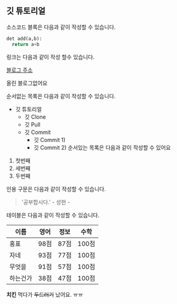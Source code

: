## 깃 튜토리얼

소스코드 블록은 다음과 같이 작성할 수 있습니다.

```python
det add(a,b):
  return a+b
```

링크는 다음과 같이 작성 할수 있습니다.

[블로그 주소](https://blog.naver.com/)

올린 블로그없어요 

순서없는 목록은 다음과 같이 작성할 수 있습니다.

* 깃 튜토리얼
  * 깃 Clone
  * 깃 Pull
  * 깃 Commit
    * 깃 Commit 1)
    * 깃 Commit 2)
순서있는 목록은 다음과 같이 작성할 수 있어요  

1. 첫번째
3. 세번째
2. 두번째

인용 구문은 다음과 같이 작성할 수 있습니다.

> '공부합시다.' - 성현 -

테이블은 다음과 같이 작성할 수 있습니다.

이름|영어|정보|수학
---|---|---|---|
홍표|98점|87점|100점|
자네|93점|77점|100점|
무엇을|91점|57점|100점|
하는건가|38점|47점|100점|

**치킨** 먹다가 ~~두드러기~~ 났어요. ㅠㅠ
